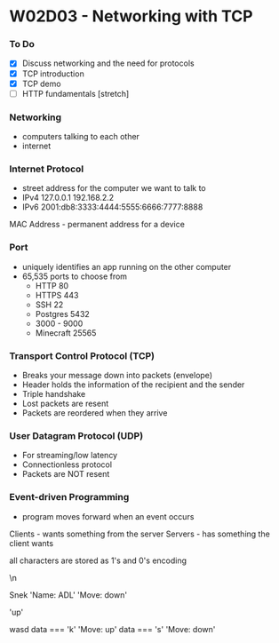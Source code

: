 # W02D03 - Networking with TCP

### To Do
- [x] Discuss networking and the need for protocols
- [x] TCP introduction
- [x] TCP demo
- [ ] HTTP fundamentals [stretch]

### Networking
* computers talking to each other
* internet

### Internet Protocol
* street address for the computer we want to talk to
* IPv4 127.0.0.1 192.168.2.2
* IPv6 2001:db8:3333:4444:5555:6666:7777:8888

MAC Address - permanent address for a device

### Port
* uniquely identifies an app running on the other computer
* 65,535 ports to choose from
  * HTTP 80
  * HTTPS 443
  * SSH 22
  * Postgres 5432
  * 3000 - 9000
  * Minecraft 25565

### Transport Control Protocol (TCP)
* Breaks your message down into packets (envelope)
* Header holds the information of the recipient and the sender
* Triple handshake
* Lost packets are resent
* Packets are reordered when they arrive

### User Datagram Protocol (UDP)
* For streaming/low latency
* Connectionless protocol
* Packets are NOT resent

### Event-driven Programming
* program moves forward when an event occurs

Clients - wants something from the server
Servers - has something the client wants


all characters are stored as 1's and 0's
encoding


\n


Snek
'Name: ADL'
'Move: down'

'up'

wasd
data === 'k'
'Move: up'
data === 's'
'Move: down'